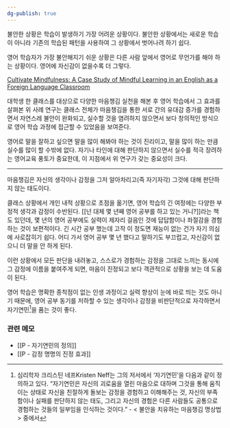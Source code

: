 ```yaml
---
dg-publish: true
---
```

불안한 상황은 학습이 발생하기 가장 어려운 상황이다. 불안한 상황에서는 새로운 학습이 아니라 기존의 학습된 패턴을 사용하여 그 상황에서 벗어나려 하기 쉽다.

영어 학습자가 가장 불안해지기 쉬운 상황은 다른 사람 앞에서 영어로 무언가를 해야 하는 상황이다. 영어에 자신감이 없을수록 더 그렇다. 

[Cultivate Mindfulness: A Case Study of Mindful Learning in an English as a Foreign Language Classroom](http://iafor.org/archives/journals/iafor-journal-of-education/10.22492.ije.4.2.08.pdf)

대학생 한 클래스를 대상으로 다양한 마음챙김 실천을 해본 후 영어 학습에서 그 효과를 살펴본 위 사례 연구는 클래스 전체가 마음챙김을 통한 서로 간의 유대감 증가를 경험하면서 자연스레 불안이 완화되고, 실수할 것을 염려하지 않으면서 보다 창의적인 방식으로 영어 학습 과정에 접근할 수 있었음을 보여준다.

영어로 말을 잘하고 싶으면 말을 많이 해봐야 하는 것이 진리이고, 말을 많이 하는 만큼 실수를 많이 할 수밖에 없다. 자기나 타인에 대해 판단하지 않으면서 실수를 적극 장려하는 영어교육 풍토가 중요한데, 이 지점에서 위 연구가 갖는 중요성이 크다. 

---

마음챙김은 자신의 생각이나 감정을 그저 알아차리고(즉 자기자각) 그것에 대해 판단하지 않는 태도이다.  

클래스 상황에서 개인 내적 상황으로 초점을 옮기면, 영어 학습의 긴 여정에는 다양한 부정적 생각과 감정이 수반된다. [[넌 대체 몇 년째 영어 공부를 하고 있는 거니?]]라는 책도 있던데, 몇 년의 영어 공부에도 실력이 제자리 걸음인 것에 답답함이나 좌절감을 경험하는 것이 보편적이다. 긴 시간 공부 했는데 고작 이 정도면 재능이 없는 건가 자기 의심에 사로잡히기 쉽다. 어디 가서 영어 공부 몇 년 했다고 말하기도 부끄럽고, 자신감이 없으니 더 말을 안 하게 된다.

이런 상황에서 모든 판단을 내려놓고, 스스로가 경험하는 감정을 그대로 느끼는 동시에 그 감정에 이름을 붙여주게 되면, 마음이 진정되고 보다 객관적으로 상황을 보는 데 도움이 된다. 

영어 학습은 명확한 종착점이 없는 인생 과정이고 실력 향상이 눈에 바로 띄는 것도 아니기 때문에, 영어 공부 동기를 저하할 수 있는 생각이나 감정을 비판단적으로 자각하면서 자기연민[^1]을 품는 것이 좋다.

[^1]: 심리학자 크리스틴 네프Kristen Neff는 그의 저서에서 ‘자기연민’을 다음과 같이 정의하고 있다. “자기연민은 자신의 괴로움을 열린 마음으로 대하며 그것을 통해 움직이는 상태로 자신을 친절하게 돌보는 감정을 경험하고 이해해주는 것, 자신의 부족함이나 실패를 판단하지 않는 태도, 그리고 자신의 경험은 다른 사람들도 공통으로 경험하는 것들의 일부임을 인식하는 것이다.” - < 불안을 치유하는 마음챙김 명상법 > 중에서

### 관련 메모
- [[P - 자기연민의 정의]]
- [[P - 감정 명명의 진정 효과]]